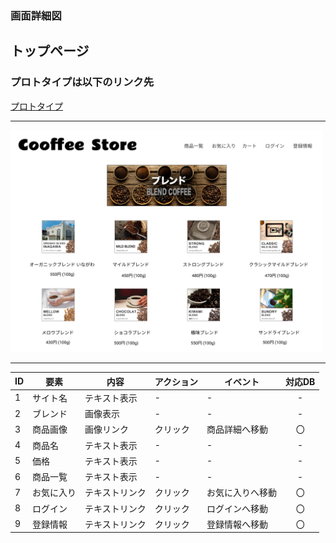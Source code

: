 ### 画面詳細図
## トップページ
### プロトタイプは以下のリンク先
[プロトタイプ](https://www.figma.com/file/dJshBH0rUFQ7I3o4DV8ukD/%E3%82%AA%E3%83%AA%E3%82%B8%E3%83%8A%E3%83%AB%E3%82%B5%E3%82%A4%E3%83%88?node-id=3%3A0)
*****
<img src="../img/TOP.png" width = "500">

*****
|ID|要素|内容|アクション|イベント|対応DB|
|---|---|---|---|---|:---:|
|1|サイト名|テキスト表示|-|-|-|
|2|ブレンド|画像表示|-|-|-|
|3|商品画像|画像リンク|クリック|商品詳細へ移動|〇|
|4|商品名|テキスト表示|-|-|-|
|5|価格|テキスト表示|-|-|-|
|6|商品一覧|テキスト表示|-|-|-|
|7|お気に入り|テキストリンク|クリック|お気に入りへ移動|〇|
|8|ログイン|テキストリンク|クリック|ログインへ移動|〇|
|9|登録情報|テキストリンク|クリック|登録情報へ移動|〇|
